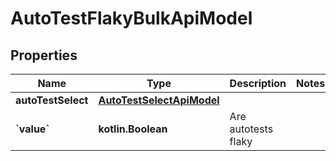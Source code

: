 
# AutoTestFlakyBulkApiModel

## Properties
| Name | Type | Description | Notes |
| ------------ | ------------- | ------------- | ------------- |
| **autoTestSelect** | [**AutoTestSelectApiModel**](AutoTestSelectApiModel.md) |  |  |
| **&#x60;value&#x60;** | **kotlin.Boolean** | Are autotests flaky |  |



